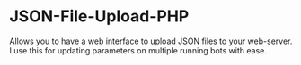 # JSON-File-Upload-PHP
Allows you to have a web interface to upload JSON files to your web-server. I use this for updating parameters on multiple running bots with ease.
